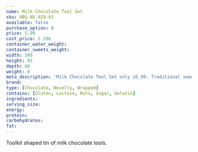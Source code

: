```yaml
---
name: Milk Chocolate Tool Set
sku: HBG-NV-029-01
available: false
purchase_option: 0
price: 5.99
cost_price: 2.396
container_water_weight: 
container_sweets_weight: 
width: 200
height: 85
depth: 60
weight: 0
meta_description: 'Milk Chocolate Tool Set only ú5.99. Traditional sweets and more at Humbugs Confectionery Store. Specialists in satisfying your sweet tooth!"),"")'
brand: 
type: [Chocolate, Novelty, Wrapped]
contains: [Gluten, Lactose, Nuts, Sugar, Gelatin]
ingredients: 
serving_size: 
energy: 
protein: 
carbohydrates: 
fat: 
---
```

Toolkit shaped tin of milk chocolate tools.